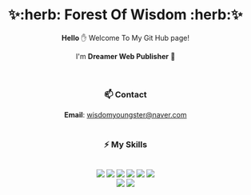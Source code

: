 <div align="center">
<h1> ✨:herb: Forest Of Wisdom :herb:✨ </h1>

**Hello** :hand:  Welcome To My Git Hub page!

I'm **Dreamer Web Publisher** :first_quarter_moon_with_face:	
<br><br>

### 📫 Contact
 **Email**: wisdomyoungster@naver.com
 <br><br>
 
### ⚡ My Skills
 \
 <img src="https://img.shields.io/badge/HTML5-FFD232?style=flat&logo=HTML5&logoColor=E34F26"/>
 <img src="https://img.shields.io/badge/CSS3-F4F4F4?style=flat&logo=CSS3&logoColor=1572B6"/>
 <img src="https://img.shields.io/badge/Sass-FFE1E6?style=flat&logo=Sass&logoColor=CC6699"/>
 <img src="https://img.shields.io/badge/JavaScript-green?style=flat&logo=JavaScript&logoColor=F7DF1E"/>
 <img src="https://img.shields.io/badge/jQuery-ACF3FF?style=flat&logo=jQuery&logoColor=0769AD"/>
 <img src="https://img.shields.io/badge/React-000000?style=flat&logo=React&logoColor=61DAFB"/>
 \
 <img src="https://img.shields.io/badge/Photoshop-ffffff?style=flat&logo=Adobe Photoshop&logoColor=31A8FF"/>
 <img src="https://img.shields.io/badge/Illustrator-000000?style=flat&logo=Adobe Illustrator&logoColor=FF9A00"/>
 </div>
 
 

<!--
**ji-hyeLim/ji-hyeLim** is a ✨ _special_ ✨ repository because its `README.md` (this file) appears on your GitHub profile.

Here are some ideas to get you started:

- 🔭 I’m currently working on ...
- 🌱 I’m currently learning ...
- 👯 I’m looking to collaborate on ...
- 🤔 I’m looking for help with ...
- 💬 Ask me about ...
- 📫 How to reach me: ...
- 😄 Pronouns: ...
- ⚡ Fun fact: ...
-->
